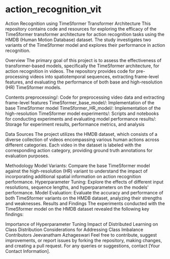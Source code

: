 # action_recognition_vit

Action Recognition using TimeSformer Transformer Architecture
This repository contains code and resources for exploring the efficacy of the TimeSformer transformer architecture for action recognition tasks using the HMDB (Human Motion Database) dataset. The study investigates two variants of the TimeSformer model and explores their performance in action recognition.

Overview
The primary goal of this project is to assess the effectiveness of transformer-based models, specifically the TimeSformer architecture, for action recognition in videos. The repository provides code for pre-processing videos into spatiotemporal sequences, extracting frame-level features, and evaluating the performance of both base and high-resolution (HR) TimeSformer models.

Contents
preprocessing/: Code for preprocessing video data and extracting frame-level features
TimeSformer_base_model/: Implementation of the base TimeSformer model
TimeSformer_HR_model/: Implementation of the high-resolution TimeSformer model
experiments/: Scripts and notebooks for conducting experiments and evaluating model performance
results/: Storage for experiment results, performance metrics, and analysis

Data Sources
The project utilizes the HMDB dataset, which consists of a diverse collection of videos encompassing various human actions across different categories. Each video in the dataset is labeled with the corresponding action category, providing ground truth annotations for evaluation purposes.

Methodology
Model Variants: Compare the base TimeSformer model against the high-resolution (HR) variant to understand the impact of incorporating additional spatial information on action recognition performance.
Hyperparameter Tuning: Explore the effects of different input resolutions, sequence lengths, and hyperparameters on the models' performance.
Model Evaluation: Evaluate the accuracy and performance of both TimeSformer variants on the HMDB dataset, analyzing their strengths and weaknesses.
Results and Findings
The experiments conducted with the TimeSformer model on the HMDB dataset revealed the following key findings:

Importance of Hyperparameter Tuning
Impact of Distributed Learning on Class Distribution
Considerations for Addressing Class Imbalance
Contributors
Jeevanatham
Azhageswari
Feel free to contribute, suggest improvements, or report issues by forking the repository, making changes, and creating a pull request. For any queries or suggestions, contact [Your Contact Information].
